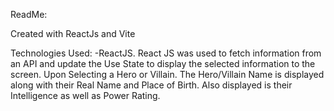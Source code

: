 ReadMe:

Created with ReactJs and Vite

Technologies Used: 
-ReactJS. React JS was used to fetch information from an API and update the Use State to display the selected information to the screen. Upon Selecting a Hero or Villain. The Hero/Villain Name is displayed along with their Real Name and Place of Birth. Also displayed is their Intelligence as well as Power Rating. 